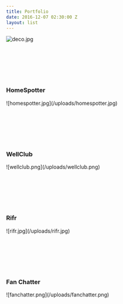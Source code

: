 ```yaml
---
title: Portfolio
date: 2016-12-07 02:30:00 Z
layout: list
---
```


<!-- <h3 class="portfolio_header">Deco</h3> -->
![deco.jpg](/uploads/deco.jpg)

<h3 class="portfolio_header" style="margin-top: 120px;">HomeSpotter</h3>
![homespotter.jpg](/uploads/homespotter.jpg)

<h3 class="portfolio_header" style="margin-top: 120px;">WellClub</h3>
![wellclub.png](/uploads/wellclub.png)

<h3 class="portfolio_header" style="margin-top: 120px;">Rifr</h3>
![rifr.jpg](/uploads/rifr.jpg)

<h3 class="portfolio_header" style="margin-top: 120px;">Fan Chatter</h3>
![fanchatter.png](/uploads/fanchatter.png)
